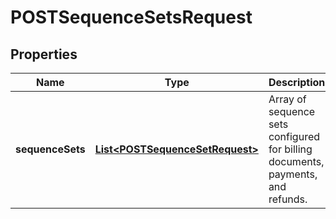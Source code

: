 

# POSTSequenceSetsRequest



## Properties

| Name | Type | Description | Notes |
|------------ | ------------- | ------------- | -------------|
|**sequenceSets** | [**List&lt;POSTSequenceSetRequest&gt;**](POSTSequenceSetRequest.md) | Array of sequence sets configured for billing documents, payments, and refunds.  |  [optional] |



